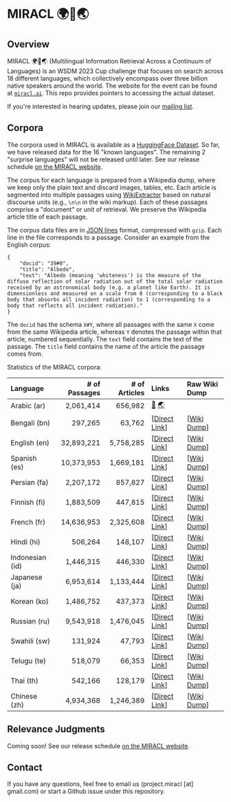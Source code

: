 # MIRACL 🌍🙌🌏

## Overview

MIRACL 🌍🙌🌏 (Multilingual Information Retrieval Across a Continuum of Languages) is an WSDM 2023 Cup challenge that focuses on search across 18 different languages, which collectively encompass over three billion native speakers around the world.
The website for the event can be found at [`miracl.ai`](http://miracl.ai).
This repo provides pointers to accessing the actual dataset.

If you're interested in hearing updates, please join our [mailing list](https://forms.gle/aCbjRQ9CPeXViWcaA).

## Corpora

The corpora used in MIRACL is available as a [HuggingFace Dataset](https://huggingface.co/datasets/miracl/miracl-corpus).
So far, we have released data for the 16 "known languages".
The remaining 2 "surprise languages" will not be released until later.
See our release schedule [on the MIRACL website](http://miracl.ai).

The corpus for each language is prepared from a Wikipedia dump, where we keep only the plain text and discard images, tables, etc.
Each article is segmented into multiple passages using [WikiExtractor](https://github.com/attardi/wikiextractor) based on natural discourse units (e.g., `\n\n` in the wiki markup).
Each of these passages comprise a "document" or unit of retrieval.
We preserve the Wikipedia article title of each passage.

The corpus data files are in [JSON lines](https://jsonlines.org/) format, compressed with `gzip`.
Each line in the file corresponds to a passage.
Consider an example from the English corpus:

```
{
    "docid": "39#0",
    "title": "Albedo", 
    "text": "Albedo (meaning 'whiteness') is the measure of the diffuse reflection of solar radiation out of the total solar radiation received by an astronomical body (e.g. a planet like Earth). It is dimensionless and measured on a scale from 0 (corresponding to a black body that absorbs all incident radiation) to 1 (corresponding to a body that reflects all incident radiation)."
}
```

The `docid` has the schema `X#Y`, where all passages with the same `X` come from the same Wikipedia article, whereas `Y` denotes the passage within that article, numbered sequentially.
The `text` field contains the text of the passage.
The `title` field contains the name of the article the passage comes from.

Statistics of the MIRACL corpora:

| Language        | # of Passages | # of Articles | Links | Raw Wiki Dump |
|:----------------|--------------:|--------------:|:------|:------|
| Arabic (ar)     |     2,061,414 |       656,982 | [🤗](https://huggingface.co/datasets/miracl/miracl-corpus/tree/main/miracl-corpus-v1.0-ar) [🌏](https://archive.org/download/arwiki-20190201/arwiki-20190201-pages-articles-multistream.xml.bz2)
| Bengali (bn)    |       297,265 |        63,762 | [[Direct Link](https://huggingface.co/datasets/miracl/miracl-corpus/tree/main/miracl-corpus-v1.0-bn)] | [[Wiki Dump](https://archive.org/download/bnwiki-20190201/bnwiki-20190201-pages-articles-multistream.xml.bz2)]
| English (en)    |    32,893,221 |     5,758,285 | [[Direct Link](https://huggingface.co/datasets/miracl/miracl-corpus/tree/main/miracl-corpus-v1.0-en)] | [[Wiki Dump](https://archive.org/download/enwiki-20190201/enwiki-20190201-pages-articles-multistream.xml.bz2)]
| Spanish (es)    |    10,373,953 |     1,669,181 | [[Direct Link](https://huggingface.co/datasets/miracl/miracl-corpus/tree/main/miracl-corpus-v1.0-es)] | [[Wiki Dump](https://archive.org/download/eswiki-20220301/eswiki-20220301-pages-articles-multistream.xml.bz2)]
| Persian (fa)    |     2,207,172 |       857,827 | [[Direct Link](https://huggingface.co/datasets/miracl/miracl-corpus/tree/main/miracl-corpus-v1.0-fa)] | [[Wiki Dump](https://archive.org/download/fawiki-20220301/fawiki-20220301-pages-articles-multistream.xml.bz2)]
| Finnish (fi)    |     1,883,509 |       447,815 | [[Direct Link](https://huggingface.co/datasets/miracl/miracl-corpus/tree/main/miracl-corpus-v1.0-fi)] | [[Wiki Dump](https://archive.org/download/fiwiki-20190201/fiwiki-20190201-pages-articles-multistream.xml.bz2)]
| French (fr)     |    14,636,953 |     2,325,608 | [[Direct Link](https://huggingface.co/datasets/miracl/miracl-corpus/tree/main/miracl-corpus-v1.0-fr)] | [[Wiki Dump](https://archive.org/download/frwiki-20220301/frwiki-20220301-pages-articles-multistream.xml.bz2)]
| Hindi (hi)      |       506,264 |       148,107 | [[Direct Link](https://huggingface.co/datasets/miracl/miracl-corpus/tree/main/miracl-corpus-v1.0-hi)] | [[Wiki Dump](https://archive.org/download/hiwiki-20220301/hiwiki-20220301-pages-articles-multistream.xml.bz2)]
| Indonesian (id) |     1,446,315 |       446,330 | [[Direct Link](https://huggingface.co/datasets/miracl/miracl-corpus/tree/main/miracl-corpus-v1.0-id)] | [[Wiki Dump](https://archive.org/download/idwiki-20190201/idwiki-20190201-pages-articles-multistream.xml.bz2)]
| Japanese (ja)   |     6,953,614 |     1,133,444 | [[Direct Link](https://huggingface.co/datasets/miracl/miracl-corpus/tree/main/miracl-corpus-v1.0-ja)] | [[Wiki Dump](https://archive.org/download/jawiki-20190201/jawiki-20190201-pages-articles-multistream.xml.bz2)]
| Korean (ko)     |     1,486,752 |       437,373 | [[Direct Link](https://huggingface.co/datasets/miracl/miracl-corpus/tree/main/miracl-corpus-v1.0-ko)] | [[Wiki Dump](https://archive.org/download/kowiki-20190201/kowiki-20190201-pages-articles-multistream.xml.bz2)]
| Russian (ru)    |     9,543,918 |     1,476,045 | [[Direct Link](https://huggingface.co/datasets/miracl/miracl-corpus/tree/main/miracl-corpus-v1.0-ru)] | [[Wiki Dump](https://archive.org/download/ruwiki-20190201/ruwiki-20190201-pages-articles-multistream.xml.bz2)]
| Swahili (sw)    |       131,924 |        47,793 | [[Direct Link](https://huggingface.co/datasets/miracl/miracl-corpus/tree/main/miracl-corpus-v1.0-sw)] | [[Wiki Dump](https://archive.org/download/swwiki-20190201/swwiki-20190201-pages-articles-multistream.xml.bz2)]
| Telugu (te)     |       518,079 |        66,353 | [[Direct Link](https://huggingface.co/datasets/miracl/miracl-corpus/tree/main/miracl-corpus-v1.0-te)] | [[Wiki Dump](https://archive.org/download/tewiki-20190201/tewiki-20190201-pages-articles-multistream.xml.bz2)]
| Thai (th)       |       542,166 |       128,179 | [[Direct Link](https://huggingface.co/datasets/miracl/miracl-corpus/tree/main/miracl-corpus-v1.0-th)] | [[Wiki Dump](https://archive.org/download/thwiki-20190101/thwiki-20190101-pages-articles-multistream.xml.bz2)]
| Chinese (zh)    |     4,934,368 |     1,246,389 | [[Direct Link](https://huggingface.co/datasets/miracl/miracl-corpus/tree/main/miracl-corpus-v1.0-zh)] | [[Wiki Dump](https://archive.org/download/zhwiki-20220301/zhwiki-20220301-pages-articles-multistream.xml.bz2)]


## Relevance Judgments

Coming soon!
See our release schedule [on the MIRACL website](http://miracl.ai).

## Contact

If you have any questions, feel free to email us (project.miracl [at] gmail.com) or start a Github issue under this repository. 
